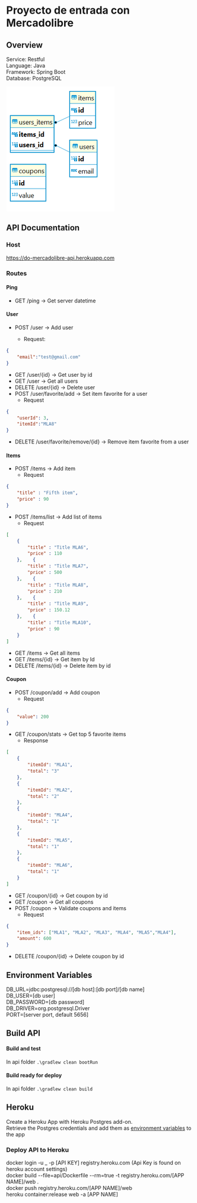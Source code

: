 # Proyecto de entrada con Mercadolibre

## Overview

Service: Restful  
Language: Java  
Framework: Spring Boot  
Database: PostgreSQL  



![db shcema](/docs/db-schema.png?raw=true "Db Schema")

## API Documentation

### Host

https://do-mercadolibre-api.herokuapp.com

### Routes

#### Ping
 - GET /ping &rarr; Get server datetime

#### User
 - POST /user &rarr; Add user

    - Request: 

```json
{
    "email":"test@gmail.com"
}
```

 - GET /user/{id} &rarr; Get user by id
 - GET /user &rarr; Get all users
 - DELETE /user/{id} &rarr; Delete user
 - POST /user/favorite/add &rarr; Set item favorite for a user
    - Request
```json
{
    "userId": 3,
    "itemId":"MLA8"
}
```

 - DELETE /user/favorite/remove/{id} &rarr; Remove item favorite from a user

#### Items
 - POST /items &rarr; Add item
    - Request
```json
{
    "title" : "Fifth item",
    "price" : 90
}
```
 - POST /items/list &rarr; Add list of items
    - Request
```json
[
 	{
    	"title" : "Title MLA6",
    	"price" : 110
    },    {
        "title" : "Title MLA7",
        "price" : 500
    },    {
        "title" : "Title MLA8",
        "price" : 210
    },    {
        "title" : "Title MLA9",
        "price" : 150.12
    },    {
        "title" : "Title MLA10",
        "price" : 90
    }
]
```
 - GET /items &rarr; Get all items
 - GET /items/{id} &rarr; Get item by Id
 - DELETE /items/{id} &rarr; Delete item by id

#### Coupon
 - POST /coupon/add &rarr; Add coupon
    - Request
```json
{
    "value": 200
}
```
 - GET /coupon/stats &rarr; Get top 5 favorite items
    - Response
```json
[
    {
        "itemId": "MLA1",
        "total": "3"
    },
    {
        "itemId": "MLA2",
        "total": "2"
    },
    {
        "itemId": "MLA4",
        "total": "1"
    },
    {
        "itemId": "MLA5",
        "total": "1"
    },
    {
        "itemId": "MLA6",
        "total": "1"
    }
]
```
 - GET /coupon/{id} &rarr; Get coupon by id
 - GET /coupon &rarr; Get all coupons
 - POST /coupon &rarr; Validate coupons and items
    - Request
```json
{
    "item_ids": ["MLA1", "MLA2", "MLA3", "MLA4", "MLA5","MLA4"],
    "amount": 600
}
```
 - DELETE /coupon/{id} &rarr; Delete coupon by id

## Environment Variables

DB_URL=jdbc:postgresql://[db host]:[db port]/[db name]  
DB_USER=[db user]  
DB_PASSWORD=[db password]  
DB_DRIVER=org.postgresql.Driver  
PORT=[server port, default 5656]  

## Build API

#### Build and test

In api folder
`.\gradlew clean bootRun`

#### Build ready for deploy

In api folder
`.\gradlew clean build`

## Heroku

Create a Heroku App with Heroku Postgres add-on.  
Retrieve the Postgres credentials and add them as [environment variables](#environment-variables) to the app

### Deploy API to Heroku

docker login -u \_ -p [API KEY] registry.heroku.com (Api Key is found on heroku account settings)  
docker build --file=api/Dockerfile --rm=true -t registry.heroku.com/[APP NAME]/web .  
docker push registry.heroku.com/[APP NAME]/web  
heroku container:release web -a [APP NAME]



